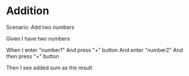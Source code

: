 # Addition

Scenario: Add two numbers
  
  Given I have two numbers

  When I enter "number1"
  And press "+" button
  And enter "number2"
  And then press "=" button
  
  Then I see added sum as the result
